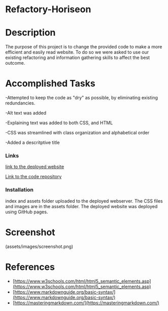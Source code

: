 # Refactory-Horiseon

# Description
The purpose of this project is to change the provided code to make a more efficient and easily read website. To do so we were asked to use our existing refactoring and information gathering skills to affect the best outcome.

# Accomplished Tasks

-Attempted to keep the code as "dry" as possible, by eliminating existing redundancies.

-Alt text was added

-Explaining text was added to both CSS, and HTML

-CSS was streamlined with class organization and alphabetical order

-Added a descritptive title

### Links

[link to the deployed website](https://warwac.github.io/Refactory-Horiseon/)

[Link to the code repository](https://github.com/warwac/Refactory-Horiseon.git)

### Installation
index and assets folder uploaded to the deployed webserver. The CSS files and images are in the assets folder. The deployed website was deployed using GitHub pages.

# Screenshot

(assets/images/screenshot.png)

# References

* [https://www.w3schools.com/html/html5_semantic_elements.asp](https://www.w3schools.com/html/html5_semantic_elements.asp)
* [https://www.markdownguide.org/basic-syntax/](https://www.markdownguide.org/basic-syntax/)
* [https://masteringmarkdown.com/](https://masteringmarkdown.com/)
